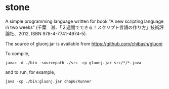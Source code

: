 # stone
A simple programming language written for book "A new scripting language in two weeks" (千葉　滋、「２週間でできる！スクリプト言語の作り方」技術評論社、2012, ISBN 978-4-7741-4974-5).

The source of gluonj.jar is available from https://github.com/chibash/gluonj

To compile,

```
javac -d ./bin -sourcepath ./src -cp gluonj.jar src/*/*.java
```

and to run, for example,

```
java -cp ./bin:gluonj.jar chap6/Runner
```
